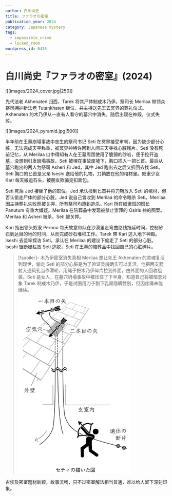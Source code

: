 ```yaml
---
author: 白川尚史
title: ファラオの密室
publication_year: 2024
category: Japanese mystery
tags:
  - impossible_crime
  - locked_room
wordpress_id: 6435
---
```


# 白川尚史『ファラオの密室』(2024)

![[images/2024_cover.jpg|250]]

先代法老 Akhenaten 归西，Tarek 将其尸体制成木乃伊。祭司长 Merilaa 带领众祭司拥护新法老 Tutankhaten 继位，并主持送先王去冥界的葬礼仪式。Akhenaten 的木乃伊从一直有人看守的墓穴中消失，随后出现在神殿，仪式失败。

![[images/2024_pyramid.jpg|500]]

半年前在王墓崩塌事故中丧生的祭司书记 Seti 在冥界接受审判，因为缺少部分心脏，无法完成天平称重，被冥界神特许回到人间三天寻找心脏残片。Seti 没有死前记忆，从 Merilaa 口中得知有人在王墓周围使用了脆弱的砂岩，便于挖开盗墓，没想到引发崩塌事故。Seti 被埋在事故废墟下，胸口插入一把匕首。最后从墓穴跑出的两人为祭司 Asheri 和 Jed，其中 Jed 跑出去之后又折回去找 Seti。Seti 胸口的匕首是父亲 Iseshi 送给他的礼物，刀鞘放在他的棺材里。奴隶少女 Kari 每天搬运石头，被朋友欺骗克扣面包。

Seti 死后 Jed 接替了他的职位。Jed 承认捡到匕首并将刀鞘放入 Seti 的棺材，但否认偷走尸体的部分心脏。Jed 说自己曾收到 Merilaa 的命令暗杀 Seti。Merilaa 因主持葬礼失败而被关押，所有祭司均遭到追杀。Kari 所在奴隶班的班长 Panutum 有重大嫌疑。Merilaa 在陪葬品中发现被禁止崇拜的 Osiris 神的图案。Merilaa 和 Asheri 被杀，Seti 被关押。

Kari 指出领头奴隶 Pernou 每天故意带队在沙漠里走弯曲路线拖延时间，控制砂石到达目的地的时间，从而完成砂石堆积工作。Tarek 带 Kari 逃入地下神殿。Iseshi 去监牢探访 Seti，承认在 Merilaa 的建议下偷走了 Seti 的部分心脏。Iseshi 锯断栅栏放 Seti 逃脱，Seti 在王墓的陪葬品中找回自己的心脏碎片。

> [!spoiler]- 木乃伊密室消失真相
> Merilaa 想让先王 Akhenaten 的灵魂复活到现世，偷走 Seti 的部分心脏是为了验证灵魂确实可以复活。他把两支箭射入通风孔当作滑轮，用绳子把木乃伊碎片拉到外面，由外面的人回收组装。Seti 是女人，在墓穴坍塌事故中被压住了下半身，知道自己将被暗恋对象 Tarek 制成木乃伊，于是试图用刀子割下乳房隐瞒性别，但因疼痛未能继续。
> 
> <img src=images/2024_arrow.jpg width=350/>

古埃及密室题材新颖，故事流畅，只不过密室解法相当普通，难以给人留下深刻印象。